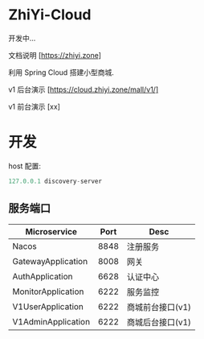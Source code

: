 # ZhiYi-Cloud

开发中...

文档说明 [https://zhiyi.zone]

利用 Spring Cloud 搭建小型商城.

v1 后台演示 [https://cloud.zhiyi.zone/mall/v1/]

v1 前台演示 [xx]

# 开发

host 配置:
```java
127.0.0.1 discovery-server
```

## 服务端口

| Microservice  | Port | Desc |
| ----------- | ----------- | ----------- | 
| Nacos  | 8848      | 注册服务 |
| GatewayApplication  | 8008      | 网关 |
| AuthApplication   | 6628| 认证中心 |
| MonitorApplication   | 6222 | 服务监控 |
| V1UserApplication   | 6222 | 商城前台接口(v1) |
| V1AdminApplication   | 6222 | 商城后台接口(v1) |
